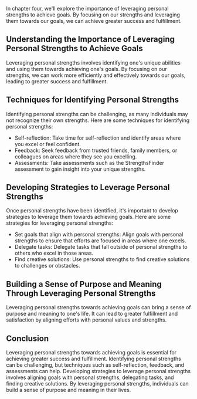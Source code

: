 
In chapter four, we'll explore the importance of leveraging personal strengths to achieve goals. By focusing on our strengths and leveraging them towards our goals, we can achieve greater success and fulfillment.

Understanding the Importance of Leveraging Personal Strengths to Achieve Goals
------------------------------------------------------------------------------

Leveraging personal strengths involves identifying one's unique abilities and using them towards achieving one's goals. By focusing on our strengths, we can work more efficiently and effectively towards our goals, leading to greater success and fulfillment.

Techniques for Identifying Personal Strengths
---------------------------------------------

Identifying personal strengths can be challenging, as many individuals may not recognize their own strengths. Here are some techniques for identifying personal strengths:

* Self-reflection: Take time for self-reflection and identify areas where you excel or feel confident.
* Feedback: Seek feedback from trusted friends, family members, or colleagues on areas where they see you excelling.
* Assessments: Take assessments such as the StrengthsFinder assessment to gain insight into your unique strengths.

Developing Strategies to Leverage Personal Strengths
----------------------------------------------------

Once personal strengths have been identified, it's important to develop strategies to leverage them towards achieving goals. Here are some strategies for leveraging personal strengths:

* Set goals that align with personal strengths: Align goals with personal strengths to ensure that efforts are focused in areas where one excels.
* Delegate tasks: Delegate tasks that fall outside of personal strengths to others who excel in those areas.
* Find creative solutions: Use personal strengths to find creative solutions to challenges or obstacles.

Building a Sense of Purpose and Meaning Through Leveraging Personal Strengths
-----------------------------------------------------------------------------

Leveraging personal strengths towards achieving goals can bring a sense of purpose and meaning to one's life. It can lead to greater fulfillment and satisfaction by aligning efforts with personal values and strengths.

Conclusion
----------

Leveraging personal strengths towards achieving goals is essential for achieving greater success and fulfillment. Identifying personal strengths can be challenging, but techniques such as self-reflection, feedback, and assessments can help. Developing strategies to leverage personal strengths involves aligning goals with personal strengths, delegating tasks, and finding creative solutions. By leveraging personal strengths, individuals can build a sense of purpose and meaning in their lives.

